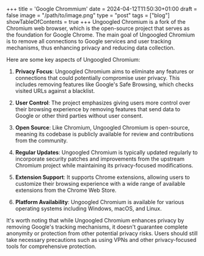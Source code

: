 +++
title = 'Google Chrommium'
date = 2024-04-12T11:50:30+01:00
draft = false
image = "/path/to/image.png"
type = "post"
tags = ["blog"]
showTableOfContents = true
+++
Ungoogled Chromium is a fork of the Chromium web browser, which is the open-source project that serves as the foundation for Google Chrome. The main goal of Ungoogled Chromium is to remove all connections to Google services and user tracking mechanisms, thus enhancing privacy and reducing data collection.

Here are some key aspects of Ungoogled Chromium:

1. **Privacy Focus**: Ungoogled Chromium aims to eliminate any features or connections that could potentially compromise user privacy. This includes removing features like Google's Safe Browsing, which checks visited URLs against a blacklist.

2. **User Control**: The project emphasizes giving users more control over their browsing experience by removing features that send data to Google or other third parties without user consent.

3. **Open Source**: Like Chromium, Ungoogled Chromium is open-source, meaning its codebase is publicly available for review and contributions from the community.

4. **Regular Updates**: Ungoogled Chromium is typically updated regularly to incorporate security patches and improvements from the upstream Chromium project while maintaining its privacy-focused modifications.

5. **Extension Support**: It supports Chrome extensions, allowing users to customize their browsing experience with a wide range of available extensions from the Chrome Web Store.

6. **Platform Availability**: Ungoogled Chromium is available for various operating systems including Windows, macOS, and Linux.

It's worth noting that while Ungoogled Chromium enhances privacy by removing Google's tracking mechanisms, it doesn't guarantee complete anonymity or protection from other potential privacy risks. Users should still take necessary precautions such as using VPNs and other privacy-focused tools for comprehensive protection.
